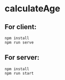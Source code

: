 # calculateAge

## For client: 

```
npm install
npm run serve
```
## For server:
``` 
npm install
npm run start
```

